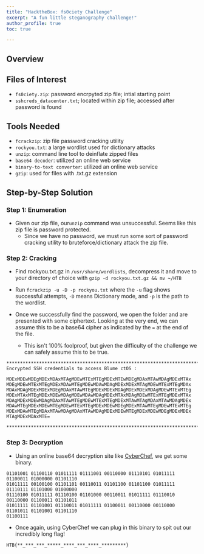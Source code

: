 ```yaml
---
title: "HacktheBox: fs0ciety Challenge"
excerpt: "A fun little steganography challenge!"
author_profile: true
toc: true

---
```



## Overview


## Files of Interest

- `fs0ciety.zip`: password encrpyted zip file; intial starting point
- `sshcreds_datacenter.txt`; located within zip file; accessed after password is found

## Tools Needed

- `fcrackzip`: zip file password cracking utility 
- `rockyou.txt`: a large wordlist used for dictionary attacks
- `unzip`: command line tool to deinflate zipped files
- `base64 decoder`: utilized an online web service 
- `binary-to-text converter`: utilized an online web service
- `gzip`: used for files with .txt.gz extension

## Step-by-Step Solution

### Step 1: Enumeration

- Given our zip file, our`unzip` command was unsuccessful. Seems like this zip file is password protected.
  -  Since we have no password, we must run some sort of password cracking utility to bruteforce/dictionary attack the zip file.

### Step 2: Cracking
- Find rockyou.txt.gz in `/usr/share/wordlists`, decompress it and move to your directory of choice with `gzip -d rockyou.txt.gz && mv ~/HTB`

- Run `fcrackzip -u -D -p rockyou.txt` where the `-u` flag shows successful attempts, `-D` means Dictionary mode, and `-p` is the path to the wordlist.
- Once we successfully find the password, we open the folder and are presented with some ciphertext. Looking at the very end, we can assume this to be a base64 cipher as indicated by the `=` at the end of the file.
  - This isn't 100% foolproof, but given the difficulty of the challenge we can safely assume this to be true.


```text
*****************************************************************************************
Encrypted SSH credentials to access Blume ctOS : 

MDExMDEwMDEgMDExMDAxMTAgMDEwMTExMTEgMDExMTEwMDEgMDAxMTAwMDAgMDExMTAx
MDEgMDEwMTExMTEgMDExMDAwMTEgMDEwMDAwMDAgMDExMDExMTAgMDEwMTExMTEgMDAx
MDAxMDAgMDExMDExMDEgMDAxMTAwMTEgMDExMDExMDAgMDExMDExMDAgMDEwMTExMTEg
MDExMTAxMTEgMDExMDEwMDAgMDEwMDAwMDAgMDExMTAxMDAgMDEwMTExMTEgMDExMTAx
MDAgMDExMDEwMDAgMDAxMTAwMTEgMDEwMTExMTEgMDExMTAwMTAgMDAxMTAwMDAgMDEx
MDAwMTEgMDExMDEwMTEgMDEwMTExMTEgMDExMDEwMDEgMDExMTAwMTEgMDEwMTExMTEg
MDExMDAwMTEgMDAxMTAwMDAgMDAxMTAwMDAgMDExMDEwMTEgMDExMDEwMDEgMDExMDEx
MTAgMDExMDAxMTE=

*****************************************************************************************
```
### Step 3: Decryption 
- Using an online base64 decryption site like  <a href="https://gchq.github.io/CyberChef/">CyberChef</a>, we get some binary. 

```
01101001 01100110 01011111 01111001 00110000 01110101 01011111 01100011 01000000 01101110
01011111 00100100 01101101 00110011 01101100 01101100 01011111 01110111 01101000 01000000 
01110100 01011111 01110100 01101000 00110011 01011111 01110010 00110000 01100011 01101011 
01011111 01101001 01110011 01011111 01100011 00110000 00110000 01101011 01101001 01101110 
01100111
```

- Once again, using CyberChef we can plug in this binary to spit out our incredibly long flag!

```
HTB{**_***_***_*****_****_***_****_*********}
```